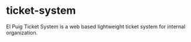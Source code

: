 # ticket-system
  El Puig Ticket System is a web based lightweight ticket system for internal organization.
